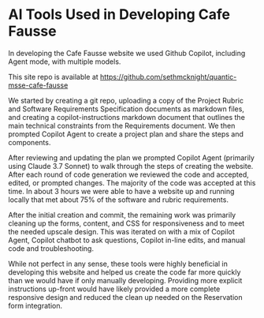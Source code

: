 # AI Tools Used in Developing Cafe Fausse

In developing the Cafe Fausse website we used Github Copilot, including Agent mode, with multiple models.

This site repo is available at https://github.com/sethmcknight/quantic-msse-cafe-fausse

We started by creating a git repo, uploading a copy of the Project Rubric and Software Requirements Specification documents as markdown files, and creating a copilot-instructions markdown document that outlines the main technical constraints from the Requirements document. We then prompted Copilot Agent to create a project plan and share the steps and components. 

After reviewing and updating the plan we prompted Copilot Agent (primarily using Claude 3.7 Sonnet) to walk through the steps of creating the website. After each round of code generation we reviewed the code and accepted, edited, or prompted changes. The majority of the code was accepted at this time. In about 3 hours we were able to have a website up and running locally that met about 75% of the software and rubric requirements.

After the initial creation and commit, the remaining work was primarily cleaning up the forms, content, and CSS for responsiveness and to meet the needed upscale design. This was iterated on with a mix of Copilot Agent, Copilot chatbot to ask questions, Copilot in-line edits, and manual code and troubleshooting.

While not perfect in any sense, these tools were highly beneficial in developing this website and helped us create the code far more quickly than we would have if only manually developing. Providing more explicit instructions up-front would have likely provided a more complete responsive design and reduced the clean up needed on the Reservation form integration.